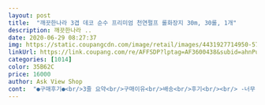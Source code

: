 ```yaml
---
layout: post 
title:  "깨끗한나라 3겹 데코 순수 프리미엄 천연펄프 롤화장지 30m, 30롤, 1개" 
description: 깨끗한나라 ..
date: 2020-06-29 08:27:37 
img: https://static.coupangcdn.com/image/retail/images/4431927714950-579417f6-2fb8-4d5b-a77a-8f280b0e5768.jpg 
linkUrl: https://link.coupang.com/re/AFFSDP?lptag=AF3600438&subid=ahnPublicAsk&pageKey=1748442928&itemId=2977549884&vendorItemId=3008436205&traceid=V0-113-2ad6b6ca5cf67273 
categories: [1014] 
color: 35B62C 
price: 16000 
author: Ask View Shop 
cont:  "●구매후기●<br/>3줄 요약<br/>구매이유<br/>배송<br/>후기<br/><br/> -너무 저렴하지도 비싸지도 않은 적당한 가격<br/><br/> -두께 및 가루날림<br/><br/> -무향<br/>1.<br/> 두툼하지는 않지만 가루날림도 없음<br/>2.<br/> 촉감 부드러움!<br/>3.<br/> 비슷한 금액대에선 괜찮은 편! 가성비 굳<br/>30m이라 넓고 많이 말려있다.<br/>@<br/>@깨끗한나라 프리미엄휴지는<br/>가격도 이정도면 적당하고<br/>가성비 생각하면 아주 훌륭한 휴지라고 생각됨 ㅋㅋㅋㅋ<br/>그래도 가루날림은 없음!!!!<br/>그리고 다행히 먼지 쌓인 느낌도 안드는게<br/>그전에 쿠팡 만원짜리 휴지도 써봤는데 홈플휴지랑 비슷했고요.<br/><br/>급한대로 마스크끼고 홈플가서 홈플러스휴지 11000원짜리<br/>깨끗한나라 프리미엄 순수.<br/> 12000원 대에 골박에서 구매.<br/> 전에 그냥 깨끗한나라 순수? 썼을때 상당히 만족 하지 못하여 이것 저것 사용해보다가 프리미엄 순수가 골박에 떠서 냉큼 쿠매.<br/> 쿠망 코맷 ? 휴지 사용중 에 있는데 이사온 곳 변기 수압이 약한지 물에 안녹더라고요.<br/> 근데 이 제품은 물에 녹는다 하여 구매 했어요.<br/> 휴지 살때 실망을 많이 하여 마트에서 사려고 했지만 뚜벅이라 힘들 더라구요.<br/> 일어나 보니 택비니가 와있어서 신나게 마중 갔어요.<br/> 왠걸 쿠팡맨이 날파리를 잡으셨 나봐요.<br/>.<br/> 시체가 붙어 있어요.<br/> 다른 분들 분노 하실 일 이지만 저는 괜찮아요.<br/> 휴지로 뜯어내서 버렸네요.<br/>.<br/> 손닦고.<br/>.<br/> 날파리 잡아 주셔서 감사해요.<br/>.<br/> 휴지는 지금 집에 쓰는 것 보다는 폭이랑 길이가 제법 차이나게 높고 넓고 하네요.<br/> 꾹 눌렀을때 꽤 짱짱해요.<br/> 1인 가구 집에 휴지 많은데 골박에 유혹에 또 샀네요.<br/> 여자 인 데도 불구하고 2달은 쓰겠어요.<br/> 여자 들은 휴지 쓸일 많으니께요.<br/> 품질도 안 뻣뻣해 보여요.<br/> 괜찮네요.<br/><br/>나름 가격에 충실한 휴지같아요.<br/><br/>나름 깨끗한 포장 상태로 잘 왔어요 ㅎㅎ<br/>내몸에 닿는 휴지니 더 부드럽고 부담없이 잘 닦이는게 최고인듯!!<br/>다 쓰면 재구매의사 70% 있습니다 ㅎㅎ<br/>다른거시키면 겉포장 잘해서오던데 이부분이 좀 아쉬워요.<br/><br/>두껍고 나름 부드러움(부드럽지만 크리넥스휴지보단 약간 뻣뻣)<br/>뜯어서 쓰다보니 낭비가 심해요.<br/><br/>로켓배송이 가능한 휴지라 하루만에 잘 도착했음!!!!<br/>먼지는 많이 나지만 그래도 두툼하면서 부드러움의 끝판왕은<br/>밑부분 비닐이 뜯겨왔어요ㅎㅎ 개선이 안되나봐요.<br/><br/>볼일 후 깨끗하게 마무리가안되서 계속 묻어나요ㅠㅠ<br/>비교를해보자면<br/>비싼게 확실히 질적으로도 실용성으로도 더 좋은거같습니다.<br/><br/>사와서 쓰고있었는데 진짜 구리긴해요.<br/><br/>엄청 저렴한 휴지들보다는 확실히 좋음!!<br/>이 휴지는 정기배송으로 처음 받아봤어요.<br/><br/>이 휴지도 아주 비싼편에 속하지는 않지만<br/>이렇게 보는데 후기들을 보니 이게 딱 알맞길래 바로 주문했음!<br/>이전에 썼던 이거보다 조금 비싼 프리미엄 휴지보다는 확실히 얇음.<br/>.<br/>!<br/>이전에 쓰던게 가격이 올라서 여러가지 알아보다가 이걸로 주문했는데<br/>저는 휴지 살 때 딱 3가지 봄!<br/>적당히 뜯어서 마무리해도 손에 묻지않는다.<br/><br/>정기배송오기전에 휴지가 똑떨어져서<br/>쿠팡에선 오랜만에 시켜봤는데 후기대로 겉포장을 안하고 오네요.<br/><br/>크리 비싸긴하지만ㅜㅜ<br/>홈플러스휴지는 저렴이라 그런지 키친타올쓰는 느낌이고<br/>확실히 가격대가 비싼편은 아니여서 조금 얇은게 아쉬움<br/>휴지가 다 떨어져서 구매했음!<br/>휴지는 거의 마트에서 직접 사오는편이라<br/>" 
---
```

